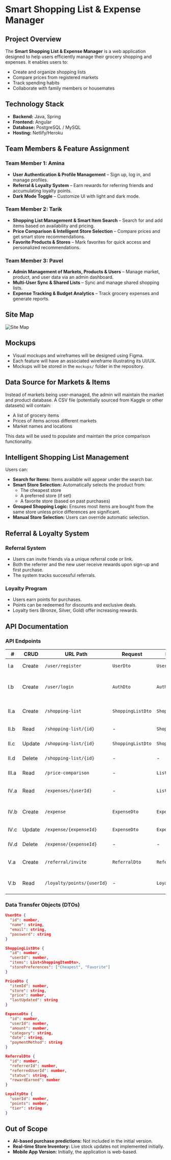 # Smart Shopping List & Expense Manager

## Project Overview

The **Smart Shopping List & Expense Manager** is a web application designed to help users efficiently manage their grocery shopping and expenses. It enables users to:

- Create and organize shopping lists
- Compare prices from registered markets
- Track spending habits
- Collaborate with family members or housemates

## Technology Stack

- **Backend:** Java, Spring  
- **Frontend:** Angular  
- **Database:** PostgreSQL / MySQL  
- **Hosting:** Netlify/Heroku  

## Team Members & Feature Assignment

### **Team Member 1:** Amina 
- **User Authentication & Profile Management** – Sign up, log in, and manage profiles.
- **Referral & Loyalty System** – Earn rewards for referring friends and accumulating loyalty points.
- **Dark Mode Toggle** – Customize UI with light and dark mode.

### **Team Member 2:** Tarik
- **Shopping List Management & Smart Item Search** – Search for and add items based on availability and pricing.
- **Price Comparison & Intelligent Store Selection** – Compare prices and get smart store recommendations.
- **Favorite Products & Stores** – Mark favorites for quick access and personalized recommendations.

### **Team Member 3:** Pavel
- **Admin Management of Markets, Products & Users** – Manage market, product, and user data via an admin dashboard.
- **Multi-User Sync & Shared Lists** – Sync and manage shared shopping lists.
- **Expense Tracking & Budget Analytics** – Track grocery expenses and generate reports.

## Site Map

![Site Map](link)

## Mockups

- Visual mockups and wireframes will be designed using Figma.
- Each feature will have an associated wireframe illustrating its UI/UX.
- Mockups will be stored in the `mockups/` folder in the repository.

## Data Source for Markets & Items

Instead of markets being user-managed, the admin will maintain the market and product database. A CSV file (potentially sourced from Kaggle or other datasets) will contain:

- A list of grocery items
- Prices of items across different markets
- Market names and locations

This data will be used to populate and maintain the price comparison functionality.

## Intelligent Shopping List Management

Users can:

- **Search for Items:** Items available will appear under the search bar.
- **Smart Store Selection:** Automatically selects the product from:
  - The cheapest store
  - A preferred store (if set)
  - A favorite store (based on past purchases)
- **Grouped Shopping Logic:** Ensures most items are bought from the same store unless price differences are significant.
- **Manual Store Selection:** Users can override automatic selection.

## Referral & Loyalty System

### **Referral System**
- Users can invite friends via a unique referral code or link.
- Both the referrer and the new user receive rewards upon sign-up and first purchase.
- The system tracks successful referrals.

### **Loyalty Program**
- Users earn points for purchases.
- Points can be redeemed for discounts and exclusive deals.
- Loyalty tiers (Bronze, Silver, Gold) offer increasing rewards.

## API Documentation

### **API Endpoints**

| #  | CRUD   | URL Path                 | Request         | Response         | Description                          |
|----|--------|-------------------------|----------------|----------------|--------------------------------------|
| I.a | Create | `/user/register`         | `UserDto`      | `UserDto`      | Registers a new user.                |
| I.b | Create | `/user/login`            | `AuthDto`      | `AuthResponse` | Authenticates user and returns token.|
| II.a | Create | `/shopping-list`        | `ShoppingListDto` | `ShoppingListDto` | Creates a new shopping list.       |
| II.b | Read   | `/shopping-list/{id}`   | -              | `ShoppingListDto` | Retrieves a shopping list.       |
| II.c | Update | `/shopping-list/{id}`   | `ShoppingListDto` | `ShoppingListDto` | Updates a shopping list.       |
| II.d | Delete | `/shopping-list/{id}`   | -              | -              | Deletes a shopping list.       |
| III.a | Read  | `/price-comparison`      | -              | `List`         | Returns price comparisons.          |
| IV.a | Read   | `/expenses/{userId}`    | -              | `List`         | Retrieves user's expenses.          |
| IV.b | Create | `/expense`              | `ExpenseDto`   | `ExpenseDto`   | Logs a new expense entry.           |
| IV.c | Update | `/expense/{expenseId}`  | `ExpenseDto`   | `ExpenseDto`   | Updates an expense.                 |
| IV.d | Delete | `/expense/{expenseId}`  | -              | -              | Deletes an expense.                 |
| V.a | Create | `/referral/invite`       | `ReferralDto`  | `ReferralResponse` | Sends a referral invitation.      |
| V.b | Read   | `/loyalty/points/{userId}` | -            | `LoyaltyDto`   | Retrieves user loyalty points.      |

### **Data Transfer Objects (DTOs)**

```json
UserDto {
  "id": number,
  "name": string,
  "email": string,
  "password": string
}
```
```json
ShoppingListDto {
  "id": number,
  "userId": number,
  "items": List<ShoppingItemDto>,
  "storePreferences": ["Cheapest", "Favorite"]
}
```
```json
PriceDto {
  "itemId": number,
  "store": string,
  "price": number,
  "lastUpdated": string
}
```
```json
ExpenseDto {
  "id": number,
  "userId": number,
  "amount": number,
  "category": string,
  "date": string,
  "paymentMethod": string
}
```
```json
ReferralDto {
  "id": number,
  "referrerId": number,
  "referredUserId": number,
  "status": string,
  "rewardEarned": number
}
```
```json
LoyaltyDto {
  "userId": number,
  "points": number,
  "tier": string
}
```

## Out of Scope

- **AI-based purchase predictions:** Not included in the initial version.
- **Real-time Store Inventory:** Live stock updates not implemented initially.
- **Mobile App Version:** Initially, the application is web-based.



